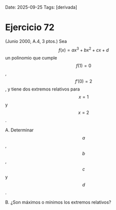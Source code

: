 Date: 2025-09-25
Tags: [derivada]

# Ejercicio 72

 (Junio 2000, A.4, 3 ptos.) Sea  $$ f(x)=ax^3+bx^2+cx+d$$   un polinomio que cumple  $$ f(1)=0$$  ,  $$ f'(0)=2$$  , y tiene dos extremos relativos para  $$ x=1$$   y  $$ x=2$$  .

A.    Determinar  $$ a$$  ,  $$ b$$  ,  $$ c$$   y  $$ d$$  .

B.    ¿Son máximos o mínimos los extremos relativos?

